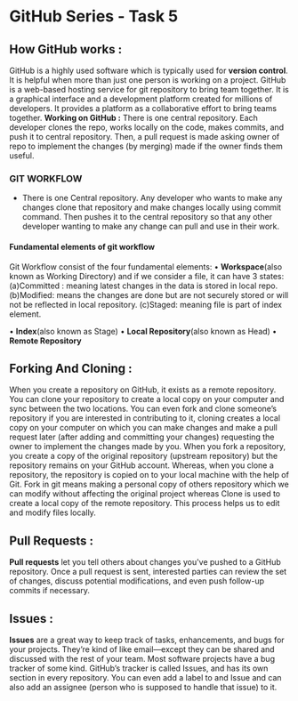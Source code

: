 # GitHub Series - Task 5

## How GitHub works :
GitHub is a highly used software which is typically used for **version control**. It is helpful when more than just one person is working on a project. GitHub is a web-based hosting service for git repository to bring team together. It is a graphical interface and a development platform created for millions of developers. It provides a platform as a collaborative effort to bring teams together.
**Working on GitHub :** There is one central repository. Each developer clones the repo, works locally on the code, makes commits, and push it to central repository. Then, a pull request is made asking owner of repo to implement the changes (by merging) made if the owner finds them useful. 
### GIT WORKFLOW

- There is one Central repository. Any developer who wants to make any changes clone that repository and make changes locally using commit command. Then pushes it to the central repository so that any other developer wanting to make any change can pull and use in their work.

#### Fundamental elements of git workflow

Git Workflow consist of the four fundamental elements: 
• **Workspace**(also known as Working Directory) and if we consider a file, it can have 3 states:
    (a)Committed : meaning latest changes in the data is stored in local repo.
    (b)Modified: means the changes are done but are not securely stored or will not be reflected in local repository.
    (c)Staged: meaning file is part of index element.

• **Index**(also known as Stage)
• **Local Repository**(also known as Head)
• **Remote Repository**

## Forking And Cloning :
When you create a repository on GitHub, it exists as a remote repository. You can clone your repository to create a local copy on your computer and sync between the two locations. You can even fork and clone someone’s repository if you are interested in contributing to it, cloning creates a local copy on your computer on which you can make changes and make a pull request later (after adding and committing your changes) requesting the owner to implement the changes made by you. When you fork a repository, you create a copy of the original repository (upstream repository) but the repository remains on your GitHub account. Whereas, when you clone a repository, the repository is copied on to your local machine with the help of Git. Fork in git means making a personal copy of others repository which we can modify without affecting the original project whereas Clone is used to create a local copy of the remote repository. This process helps us to edit and modify files locally.

## Pull Requests :
**Pull requests** let you tell others about changes you've pushed to a GitHub repository. Once a pull request is sent, interested parties can review the set of changes, discuss potential modifications, and even push follow-up commits if necessary.

## Issues :
**Issues** are a great way to keep track of tasks, enhancements, and bugs for your projects. They’re kind of like email—except they can be shared and discussed with the rest of your team. Most software projects have a bug tracker of some kind. GitHub’s tracker is called Issues, and has its own section in every repository. You can even add a label to and Issue and can also add an assignee (person who is supposed to handle that issue) to it.  
